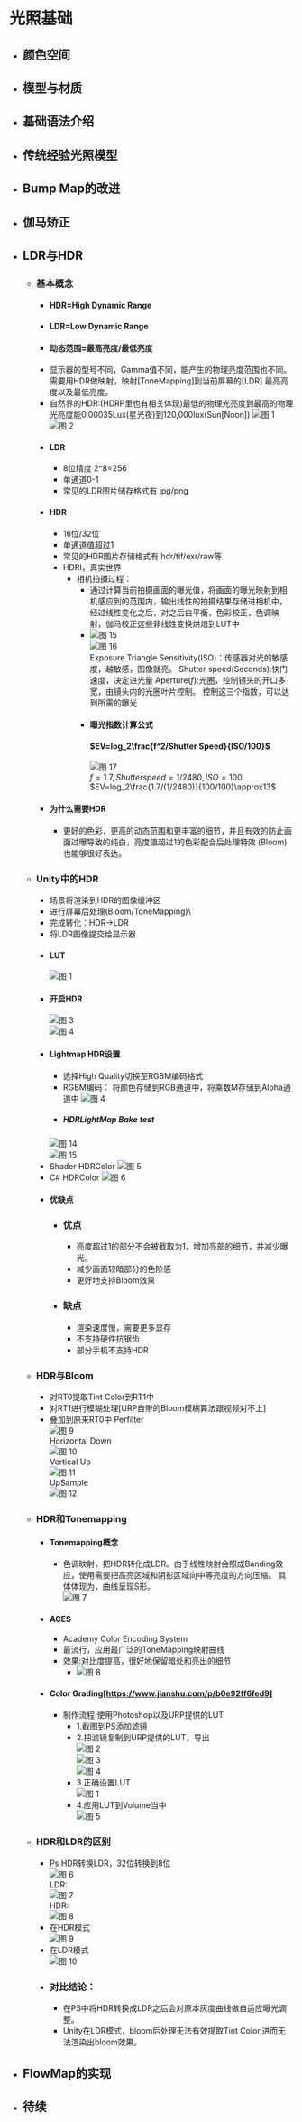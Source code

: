 # 光照基础
+ ## 颜色空间
+ ## 模型与材质
+ ## 基础语法介绍
+ ## 传统经验光照模型
+ ## Bump Map的改进
+ ## 伽马矫正
+ ## LDR与HDR
  + ### 基本概念
    + #### HDR=High Dynamic Range
    + #### LDR=Low Dynamic Range
    + #### 动态范围=最高亮度/最低亮度
    + 显示器的型号不同，Gamma值不同，能产生的物理亮度范围也不同。需要用HDR做映射，映射[ToneMapping]到当前屏幕的[LDR]
     最亮亮度以及最低亮度。
    + 自然界的HDR:(HDRP里也有相关体现)最低的物理光亮度到最高的物理光亮度能0.00035Lux(星光夜)到120,000lux(Sun[Noon])
     ![图 1](https://i.loli.net/2021/06/24/vLR8zZTgGWMH9IJ.png)  
     ![图 2](https://i.loli.net/2021/06/24/RCJpXt3Ff5sHrQ2.png)  
    + #### LDR
      + 8位精度 2^8=256
      + 单通道0-1
      + 常见的LDR图片储存格式有 jpg/png
    + #### HDR
      + 16位/32位
      + 单通道值超过1
      + 常见的HDR图片存储格式有 hdr/tif/exr/raw等
      + HDRI，真实世界
        + 相机拍摄过程：
          + 通过计算当前拍摄画面的曝光值，将画面的曝光映射到相机感应到的范围内，输出线性的拍摄结果存储进相机中，
            经过线性变化之后，对之后白平衡，色彩校正，色调映射，伽马校正这些非线性变换烘焙到LUT中
          + ![图 15](https://i.loli.net/2021/06/19/W1cIM6NStFKsEwx.png)  
            ![图 16](https://i.loli.net/2021/06/19/FoRewSD4nzc9V2s.png)  
            Exposure Triangle
            Sensitivity(ISO)：传感器对光的敏感度，越敏感，图像就亮。
            Shutter speed(Seconds):快门速度，决定进光量
            Aperture($f$):光圈，控制镜头的开口多宽，由镜头内的光圈叶片控制。
            控制这三个指数，可以达到所需的曝光
          + #### 曝光指数计算公式
            #### $EV=log_2\frac{f^2/Shutter Speed}{ISO/100}$
            ![图 17](https://i.loli.net/2021/06/19/uZxTOG8tM5XkgeF.png)  
            $f=1.7,Shutter speed=1/2480,ISO=100$
            $EV=log_2\frac{1.7/(1/2480)}{100/100}\approx13$
    + #### 为什么需要HDR
      + 更好的色彩，更高的动态范围和更丰富的细节，并且有效的防止画面过曝导致的纯白，亮度值超过1的色彩配合后处理特效
        (Bloom)也能够很好表达。
  + ### Unity中的HDR
    + 场景将渲染到HDR的图像缓冲区
    + 进行屏幕后处理(Bloom/ToneMapping)\
    + 完成转化：HDR->LDR
    + 将LDR图像提交给显示器
    + #### LUT 
      ![图 1](https://i.loli.net/2021/06/25/qbu1DT5dAalhmpN.png)  
    + #### 开启HDR
      ![图 3](https://i.loli.net/2021/06/25/W6CVJI2EckvSwfK.png)  
      ![图 4](https://i.loli.net/2021/06/25/RDzSAc1E5IngPot.png)  
    + #### Lightmap HDR设置
      + 选择High Quality切换至RGBM编码格式
      + RGBM编码：
        将颜色存储到RGB通道中，将乘数M存储到Alpha通道中
        ![图 4](https://i.loli.net/2021/06/25/I8OGmln9xvQbkYr.png)  
      + ##### HDRLightMap Bake test
      ![图 14](https://i.loli.net/2021/06/25/NZEaVJAlS1TfpPC.png)  
      ![图 15](https://i.loli.net/2021/06/25/zn4wTySPQtANKoi.png)  
    + Shader HDRColor
      ![图 5](https://i.loli.net/2021/06/25/QAvkrH56ehc8pME.png)  
    + C# HDRColor
      ![图 6](https://i.loli.net/2021/06/25/lbSUhr97CWaDoBO.png)  
    + #### 优缺点
      + ### 优点
        + 亮度超过1的部分不会被截取为1，增加亮部的细节，并减少曝光。
        + 减少画面较暗部分的色阶感
        + 更好地支持Bloom效果
      + ### 缺点
        + 渲染速度慢，需要更多显存
        + 不支持硬件抗锯齿
        + 部分手机不支持HDR
  + ### HDR与Bloom
    + 对RT0提取Tint Color到RT1中
    + 对RT1进行模糊处理[URP自带的Bloom模糊算法跟视频对不上]
    + 叠加到原来RT0中
    Perfilter</br>
    ![图 9](https://i.loli.net/2021/06/25/zvyXgZVWGd8xm3r.png)  
    Horizontal Down</br>
    ![图 10](https://i.loli.net/2021/06/25/YczIblHm2CvRydg.png)  
    Vertical Up</br>
    ![图 11](https://i.loli.net/2021/06/25/2YN9lqr8DiMUcZb.png)  
    UpSample</br>
    ![图 12](https://i.loli.net/2021/06/25/rAHvq5l1X346QWg.png)  
  + ### HDR和Tonemapping
    + #### Tonemapping概念
      + 色调映射，把HDR转化成LDR。由于线性映射会照成Banding效应，使用需要把高亮区域和阴影区域向中等亮度的方向压缩。
         具体体现为，曲线呈现S形。</br>
         ![图 7](https://i.loli.net/2021/06/25/ICaYf819iwTRX7O.png)  
    + #### ACES
      + Academy Color Encoding System
      + 最流行，应用最广泛的ToneMapping映射曲线
      + 效果:对比度提高，很好地保留暗处和亮出的细节
        + ![图 8](https://i.loli.net/2021/06/25/mhun3BsEI4ALDvK.png)  
    + #### Color Grading[https://www.jianshu.com/p/b0e92ff6fed9]
        + 制作流程:使用Photoshop以及URP提供的LUT
          + 1.截图到PS添加滤镜
          + 2.把滤镜复制到URP提供的LUT，导出</br>
            ![图 2](https://i.loli.net/2021/06/26/pZrtwgFEcbMYoIR.png)  
            ![图 3](https://i.loli.net/2021/06/26/Nj54UwPTKELoXtH.png)  
            ![图 4](https://i.loli.net/2021/06/26/WN7XAo8CStmVPuq.png)  
          + 3.正确设置LUT</br>
            ![图 1](https://i.loli.net/2021/06/26/vOQGA6UXeBCbrsN.png)  
          + 4.应用LUT到Volume当中</br>
            ![图 5](https://i.loli.net/2021/06/26/pWPrM28scxlV5vT.png) 
  + ### HDR和LDR的区别
    + Ps HDR转换LDR，32位转换到8位</br>
      ![图 6](https://i.loli.net/2021/06/26/AluUeVzWF94XpBy.png)</br> 
      LDR:</br>
      ![图 7](https://i.loli.net/2021/06/26/ea7mkMHTDtWzRq3.png)</br> 
      HDR: </br>
      ![图 8](https://i.loli.net/2021/06/26/rnBNwbRGQ5scpVi.png)</br>  
    + 在HDR模式</br>
      ![图 9](https://i.loli.net/2021/06/26/bId571VqKOkBT32.png)</br>  
    + 在LDR模式</br>
      ![图 10](https://i.loli.net/2021/06/26/ItQmCiXoDKHd8EW.png)</br>  
    + ### 对比结论：
      + 在PS中将HDR转换成LDR之后会对原本灰度曲线做自适应曝光调整。
      + Unity在LDR模式，bloom后处理无法有效提取Tint Color,进而无法渲染出bloom效果。
+ ## FlowMap的实现
+ ## 待续